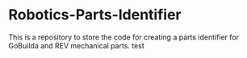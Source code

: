 # Robotics-Parts-Identifier
This is a repository to store the code for creating a parts identifier for GoBuilda and REV mechanical parts.
test
